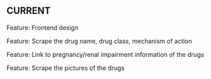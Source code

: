 #
## CURRENT 
Feature: Frontend design 

Feature: Scrape the drug name, drug class, mechanism of action

Feature: Link to pregnancy/renal impairment information of the drugs

Feature: Scrape the pictures of the drugs